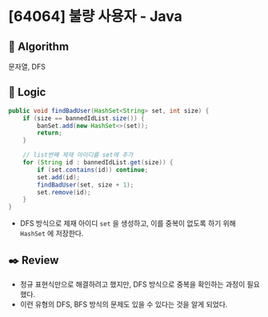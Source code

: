 # [64064] 불량 사용자 - Java

## :pushpin: **Algorithm**

문자열, DFS

## :round_pushpin: **Logic**

```java
public void findBadUser(HashSet<String> set, int size) {
    if (size == bannedIdList.size()) {
        banSet.add(new HashSet<>(set));
        return;
    }

    // list번째 제재 아이디를 set에 추가
    for (String id : bannedIdList.get(size)) {
        if (set.contains(id)) continue;
        set.add(id);
        findBadUser(set, size + 1);
        set.remove(id);
    }
}
```
- DFS 방식으로 제재 아이디 `set` 을 생성하고, 이를 중복이 없도록 하기 위해 `HashSet` 에 저장한다.

## :black_nib: **Review**

- 정규 표현식만으로 해결하려고 했지만, DFS 방식으로 중복을 확인하는 과정이 필요했다.
- 이런 유형의 DFS, BFS 방식의 문제도 있을 수 있다는 것을 알게 되었다.
